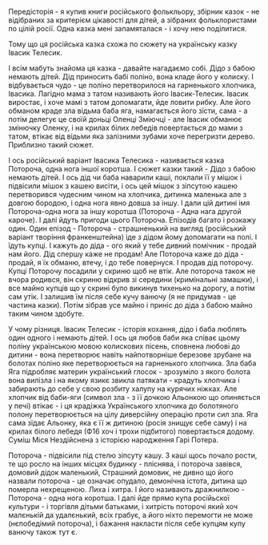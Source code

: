 Передісторія - я купив книги російського фолькльору, збірник казок - не відібраних за критерієм цікавості для дітей, а зібраних фольклористами по цілій росії. Одна казка мені запамяталася - і хочу нею поділитися. 

Тому що ця російська казка схожа по сюжету на українську казку Івасик Телесик. 

І всім мабуть знайома ця казка - давайте нагадаємо собі. Дідо з бабою немають дітей. Дід приносить бабі поліно, вона кладе його у колиску. І відбувається чудо - це поліно перетворилося на гарненького хлопчика, Івасика. Лагідно мама з татом називають його Івасик-Телесик. Івасик виростає, і хоче мамі з татом допомагати, йде ловити рибку. Але його обманом краде зла відьма баба яга, намагається його зїсти, сама - а потім делегує це своїй доньці Оленці Зміючці - але Івасик обманює змінючку Оленку, і на крилах білих лебедів повертається до мами з татом, втікає від відьми яка залізними зубами хоче перегризти дерево. Приблизно такий сюжет.

І ось російський варіант Івасика Телесика - називається казка Потороча, одна нога іншої коротша. 
І сюжет казки такий - Дідо з бабою немають дітей. І ось дід чи баба наварили каші, поклали її у мішок і підвісили мішок з кашею висіти, і ось цей мішок з зіпсутою кашею перетворився чудесним чином на хлопчика, дитинка маленька але з довгою бородою, і одна нога явно довша за іншу. І дали цій дитині імя Потороча-одна нога за іншу коротша (Потороча - Адна нага другой кароче). І далі йдуть пригоди цього Потороча. Епізодів багато і розкажу один. Один епізод - Потороча - страшненький на вигляд (російський варіант творіння франкенштейна) іде з дідом йому допомагати на полі. І їдуть купці. І кажуть до діда - ого який у тебе дивний помічник - продай нам його. Дід спершу каже не продам! Але Потороча каже до діда - продай, я їх обманю, втечу, і до тебе повернуся. І продав дід поторочу. Купці Поторочу посадили у скриню щоб не втік. Але потороча також не вчора родився, він скриню відкрив зі середини (кримінальні замашки), і все майно купців що у скрині було викинув тихенько на дорогу, а потім сам утік. І залишив їм після себе кучу ванючу (я не придумав - це частина казки). Потім зібрав усе майно і приніс до діда з бабою майно таким чином здобуте. 

У чому різниця. Івасик Телесик - історія кохання, дідо і баба люблять один одного і немають дітей. І ось ця любов баби яка співає цьому поліну українською мовою колискових пісень, сповнена любові до дитини - вона перетворює навіть найпотворніше березове зрубане на болотах поліно яке перетворюється на гарненького хлопчика. Зла баба Яга підробляє материн український глосок - зрозуміло з якого болота вона вилізла і на якому язикє звикла патякати - крадуть хлопчика і забирають до себе у свою розбиту халупу на курячих ніжках. Але хлопчик від баби-яги (символ зла - з її дочкою Альонкою що опиняється у печі) втікає - і ця крадіжка Українського хлопчика до болотяного полону перетворюється на цілу диверсійну операцію проти сил зла. Яга сама зїдає Альонку, яка є її ж дитиною (росія знищує себе саму) і на крилах білого лебедя (Ф16 хоч і трохи підбитого) повертається додому. Суміш Міся Нездійснена з історією народження Гарі Потера. 

Потороча - підвісили під стелю зіпсуту кашу. З каші щось почало рости, те що росло на інших місцях будинку - пліснява, і потороча завівся, домовий дідок маленький, Страшний домовик, не дивно що його назвали потороча - це означає опудало, демонічна істота, дитина що померла нехрещеною. Лиха і хитра. І його називають дражнилкою - Потороча - одна нога коротша. І далі йде прямо купа російьскої культури - і торгівля дітьми батьками, і хитрість поторочі який хоч малєнькій да удалєнький, всіх грабує, а його ніхто перемогти не може (нєпобедімий потороча), і бажання накласти після себе купцям купу ванючу також тут є. 
